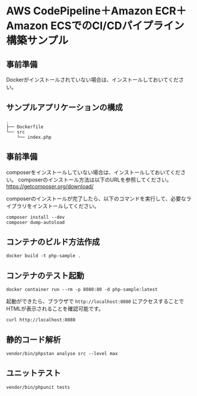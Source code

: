 # AWS CodePipeline＋Amazon ECR＋Amazon ECSでのCI/CDパイプライン構築サンプル


## 事前準備

Dockerがインストールされていない場合は、インストールしておいてください。

## サンプルアプリケーションの構成


```shell
.
├── Dockerfile
└── src
    └── index.php
```

## 事前準備

composerをインストールしていない場合は、インストールしておいてください。
composerのインストール方法は以下のURLを参照してください。
https://getcomposer.org/download/

composerのインストールが完了したら、以下のコマンドを実行して、必要なライブラリをインストールしてください。

```shell
composer install --dev
composer dump-autoload
```

## コンテナのビルド方法作成


```shell
docker build -t php-sample .
```

## コンテナのテスト起動

```shell
docker container run --rm -p 8080:80 -d php-sample:latest
```

起動ができたら、ブラウザで `http://localhost:8080` にアクセスすることでHTMLが表示されることを確認可能です。

```shell
curl http://localhost:8080
```

## 静的コード解析

```shell
vendor/bin/phpstan analyse src --level max
```

## ユニットテスト

```shell
vendor/bin/phpunit tests
```